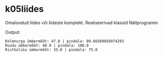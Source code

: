 # k05liides

Omaloodud liides või liideste komplekt.
Realiseerivad klassid
Näitprogramm

Output:
```
Kolmnurga ümbermõõt: 47.0 | pindala: 89.66569856974293
Ruudu ümbermõõt: 40.0 | pindala: 100.0
Ristküliku ümbermõõt: 35.0 | pindala: 75.0
```
